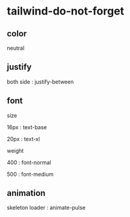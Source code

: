 # tailwind-do-not-forget

## color

neutral

## justify

both side : justify-between

## font

size

16px : text-base

20px : text-xl

weight

400 : font-normal

500 : font-medium

## animation

skeleton loader : animate-pulse
